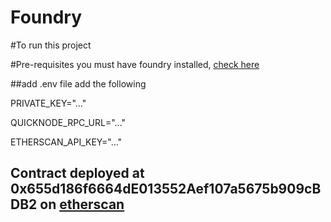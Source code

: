 # Foundry

#To run this project

#Pre-requisites
you must have foundry installed, [check here](https://book.getfoundry.sh/getting-started/installation)

##add .env file add the following 

PRIVATE_KEY="..."

QUICKNODE_RPC_URL="..." 

ETHERSCAN_API_KEY="..." 


## Contract deployed at 0x655d186f6664dE013552Aef107a5675b909cBDB2 on [etherscan](https://sepolia.etherscan.io/address/0x655d186f6664de013552aef107a5675b909cbdb2#code)
